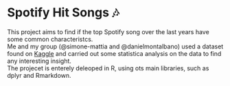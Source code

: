 # Spotify Hit Songs :notes:
This project aims to find if the top Spotify song over the last years have some common characteristcs. <br>
Me and my group (@simone-mattia and @danielmontalbano) used a dataset found on [Kaggle](https://www.kaggle.com/datasets/younver/spotify-top-200-dataset) and carried out some statistica analysis on the data to find any interesting insight. <br>
The projecet is enterely deleoped in R, using ots main libraries, such as dplyr and Rmarkdown. 
